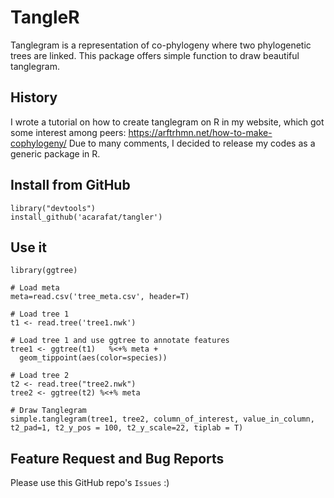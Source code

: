 # TangleR
Tanglegram is a representation of co-phylogeny where two phylogenetic trees are linked. This package offers simple function to draw beautiful tanglegram.

## History
I wrote a tutorial on how to create tanglegram on R in my website, which got some interest among peers: https://arftrhmn.net/how-to-make-cophylogeny/
Due to many comments, I decided to release my codes as a generic package in R.

## Install from GitHub
```
library("devtools")
install_github('acarafat/tangler')
```

## Use it
```
library(ggtree)

# Load meta
meta=read.csv('tree_meta.csv', header=T) 

# Load tree 1
t1 <- read.tree('tree1.nwk')

# Load tree 1 and use ggtree to annotate features
tree1 <- ggtree(t1)   %<+% meta +
  geom_tippoint(aes(color=species))

# Load tree 2
t2 <- read.tree("tree2.nwk")
tree2 <- ggtree(t2) %<+% meta

# Draw Tanglegram
simple.tanglegram(tree1, tree2, column_of_interest, value_in_column, t2_pad=1, t2_y_pos = 100, t2_y_scale=22, tiplab = T)
```

## Feature Request and Bug Reports
Please use this GitHub repo's `Issues` :) 
